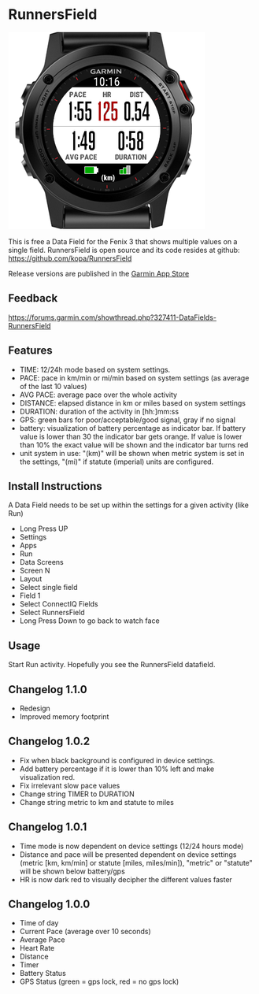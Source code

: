 # RunnersField

![RunnersField Screenshot](/doc/RunnersField1.png)

This is free a Data Field for the Fenix 3 that shows multiple values on a single field. 
RunnersField is open source and its code resides at github: https://github.com/kopa/RunnersField

Release versions are published in the [Garmin App Store](https://apps.garmin.com/en-US/apps/8428701b-e621-4156-9d4e-37d92b30151f)

## Feedback 
https://forums.garmin.com/showthread.php?327411-DataFields-RunnersField

## Features
* TIME: 12/24h mode based on system settings.
* PACE: pace in km/min or mi/min based on system settings (as average of the last 10 values)
* AVG PACE: average pace over the whole activity
* DISTANCE: elapsed distance in km or miles based on system settings
* DURATION: duration of the activity in [hh:]mm:ss
* GPS: green bars for poor/acceptable/good signal, gray if no signal
* battery: visualization of battery percentage as indicator bar. 
  If battery value is lower than 30 the indicator bar gets orange. If value is lower than 10% the exact value will be shown and the indicator bar turns red 
* unit system in use: "(km)" will be shown when metric system is set in the settings, "(mi)" if statute (imperial) units are configured.


## Install Instructions
A Data Field needs to be set up within the settings for a given activity (like Run)

* Long Press UP
* Settings
* Apps
* Run
* Data Screens
* Screen N
* Layout
* Select single field
* Field 1
* Select ConnectIQ Fields
* Select RunnersField
* Long Press Down to go back to watch face

## Usage
Start Run activity.
Hopefully you see the RunnersField datafield.

## Changelog 1.1.0
* Redesign
* Improved memory footprint

## Changelog 1.0.2
* Fix when black background is configured in device settings.
* Add battery percentage if it is lower than 10% left and make visualization red.
* Fix irrelevant slow pace values
* Change string TIMER to DURATION
* Change string metric to km and statute to miles

## Changelog 1.0.1
* Time mode is now dependent on device settings (12/24 hours mode)
* Distance and pace will be presented dependent on device settings (metric [km, km/min] or statute [miles, miles/min]), "metric" or "statute" will be shown below battery/gps
* HR is now dark red to visually decipher the different values faster

## Changelog 1.0.0
* Time of day
* Current Pace (average over 10 seconds)
* Average Pace
* Heart Rate
* Distance
* Timer
* Battery Status
* GPS Status (green = gps lock, red = no gps lock)
